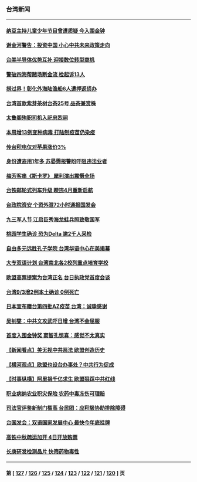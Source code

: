 ### 台湾新闻
---
#### [纳豆主持儿童少年节目曾遭质疑 今入围金钟](../../pages/ncid1349361/n13207792.md) 
#### [谢金河警告：投资中国 小心中共未来政策走向](../../pages/ncid1349361/n13207893.md) 
#### [台美半导体优势互补 迎接数位转型商机](../../pages/ncid1349361/n13208236.md) 
#### [警破四海帮赌场断金流 检起诉13人](../../pages/ncid1349361/n13208234.md) 
#### [捞过界！彰化外海陆渔船6人遭押返侦办](../../pages/ncid1349361/n13208314.md) 
#### [台湾首款紫芽茶树台茶25号 品茶兼赏株](../../pages/ncid1349361/n13208317.md) 
#### [太鲁阁殉职司机入祀忠烈祠](../../pages/ncid1349361/n13208312.md) 
#### [本周增13例变种病毒 打陆制疫苗仍染疫](../../pages/ncid1349361/n13208221.md) 
#### [传台积电仅对苹果涨价3%](../../pages/ncid1349361/n13208223.md) 
#### [身份遭盗用1年多 苏晏霈报警盼吓阻违法业者](../../pages/ncid1349361/n13207898.md) 
#### [梅芳客串《斯卡罗》 犀利演出震慑全场](../../pages/ncid1349361/n13207551.md) 
#### [台铁邮轮式列车升级 睽违4月重新启航](../../pages/ncid1349361/n13208154.md) 
#### [台政院资安 个资外泄72小时通报国发会](../../pages/ncid1349361/n13208219.md) 
#### [九三军人节 江启臣秀海龙蛙兵照致敬国军](../../pages/ncid1349361/n13208145.md) 
#### [桃园学生确诊 恐为Delta 逾2千人采检](../../pages/ncid1349361/n13207969.md) 
#### [自由多元远胜孔子学院 台湾华语中心在美揭幕](../../pages/ncid1349361/n13207643.md) 
#### [大专双语计划 台湾南北各2校列重点培育学校](../../pages/ncid1349361/n13207820.md) 
#### [欧盟高票提案为台湾正名 台日执政党首度会谈](../../pages/ncid1349361/n13207071.md) 
#### [台湾9/3增2例本土确诊 0例死亡](../../pages/ncid1349361/n13207434.md) 
#### [日本宣布赠台第四批AZ疫苗 台湾：诚挚感谢](../../pages/ncid1349361/n13207190.md) 
#### [吴钊燮：中共文攻武吓日增 台湾不会屈服](../../pages/ncid1349361/n13207041.md) 
#### [首度入围金钟奖 窦智孔惊喜：感觉不太真实](../../pages/ncid1349361/n13205230.md) 
#### [【新闻看点】‬美无视中共恶法 欧盟创造历史](../../pages/ncid1349361/n13206369.md) 
#### [【横河观点】欧盟也设台办事处？中共行为促成](../../pages/ncid1349361/n13206487.md) 
#### [【时事纵横】阿里捐千亿求生 欧盟狠踩中共红线](../../pages/ncid1349361/n13206431.md) 
#### [职业病纳农业职灾保险 农药中毒冻伤可理赔](../../pages/ncid1349361/n13205513.md) 
#### [司法官评鉴新制门槛高 台民团：应积极协助排除障碍](../../pages/ncid1349361/n13205552.md) 
#### [台国发会：双语国家发展中心 最快今年底挂牌](../../pages/ncid1349361/n13205550.md) 
#### [高铁中秋疏运加开 4日开放购票](../../pages/ncid1349361/n13205502.md) 
#### [长庚研发检测晶片 快筛药物毒性](../../pages/ncid1349361/n13205507.md) 

---
#### 第 [ [127](./127.md) / [126](./126.md) / [125](./125.md) / [124](./124.md) / [123](./123.md) / [122](./122.md) / [121](./121.md) / [120](./120.md) ] 页
